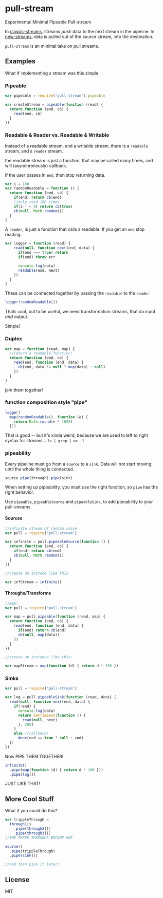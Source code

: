 # pull-stream

Experimental Minimal Pipeable Pull-stream

In [classic-streams](https://github.com/joyent/node/blob/v0.8/doc/api/stream.markdown),
streams _push_ data to the next stream in the pipeline.
In [new-streams](https://github.com/joyent/node/blob/v0.10/doc/api/stream.markdown),
data is pulled out of the source stream, into the destination.

`pull-stream` is an minimal take on pull streams.

## Examples

What if implementing a stream was this simple:

### Pipeable

``` js
var pipeable = require('pull-stream').pipeable

var createStream = pipeable(function (read) {
  return function (end, cb) {
    read(end, cb)
  }
})
```

### Readable & Reader vs. Readable & Writable

Instead of a readable stream, and a writable stream, there is a `readable` stream,
and a `reader` stream.

the readable stream is just a function, that may be called many times,
and will (asynchronously) callback.

if the user passes in `end`, then stop returning data.

``` js
var i = 100
var randomReadable = function () {
  return function (end, cb) {
    if(end) return cb(end)
    //only read 100 times
    if(i-- < 0) return cb(true)
    cb(null, Math.random())
  }
}
```

A `reader`, is just a function that calls a readable.
If you get an `end` stop reading.

``` js
var logger = function (read) {
    read(null, function next(end, data) {
      if(end === true) return
      if(end) throw err

      console.log(data)
      readable(end, next)
    })
  }
}
```

These can be connected together by passing the `readable` to the `reader`

``` js
logger(randomReadable())
```

Thats cool, but to be useful, we need transformation streams,
that do input _and_ output.

Simple!

### Duplex

``` js
var map = function (read, map) {
  //return a readable function!
  return function (end, cb) {
    read(end, function (end, data) {
      cb(end, data != null ? map(data) : null)
    })
  }
}
```

join them together!

### function composition style "pipe"

``` js
logger(
  map(randomReadable(), function (e) {
    return Math.round(e * 1000)
  }))
```

That is good -- but it's kinda weird,
because we are used to left to right syntax
for streams... `ls | grep | wc -l`

### pipeability

Every pipeline must go from a `source` to a `sink`.
Data will not start moving until the whole thing is connected.

``` js
source.pipe(through).pipe(sink)
```

When setting up pipeability, you must use the right
function, so `pipe` has the right behavior.

Use `pipeable`, `pipeableSource` and `pipeableSink`,
to add pipeability to your pull-streams.

#### Sources

``` js
//infinite stream of random noise
var pull = require('pull-stream')

var infinite = pull.pipeableSource(function () {
  return function (end, cb) {
    if(end) return cb(end)
    cb(null, Math.random())
  }
})

//create an instace like this

var infStream = infinite()
```

#### Throughs/Transforms

``` js
//map!
var pull = require('pull-stream')

var map = pull.pipeable(function (read, map) {
  return function (end, cb) {
    read(end, function (end, data) {
      if(end) return cb(end)
      cb(null, map(data))
    })
  }
})

//create an instance like this:

var mapStream = map(function (d) { return d * 100 })
```

### Sinks

``` js
var pull = require('pull-stream')

var log = pull.pipeableSink(function (read, done) {
  read(null, function next(end, data) {
    if(!end) {
      console.log(data)
      return setTimeout(function () {
        read(null, next)
      }, 200)
    }
    else //callback!
      done(end == true ? null : end)
  })
})
```

Now PIPE THEM TOGETHER!

``` js
infinite()
  .pipe(map(function (d) { return d * 100 }))
  .pipe(log())
```

JUST LIKE THAT!

## More Cool Stuff

What if you could do this?

``` js
var trippleThrough = 
  through1()
    .pipe(through2())
    .pipe(through3())
//THE THREE THROUGHS BECOME ONE

source()
  .pipe(trippleThrough)
  .pipe(sink())

//and then pipe it later!
```

## License

MIT

